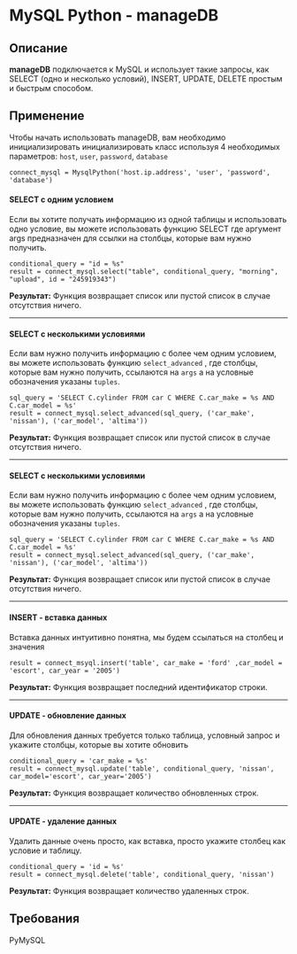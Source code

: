 MySQL Python - manageDB
===========

## Описание
**manageDB** подключается к MySQL и использует такие запросы, как SELECT (одно и несколько условий), INSERT, UPDATE, DELETE простым и быстрым способом.


## Применение
Чтобы начать использовать manageDB, вам необходимо инициализировать
инициализировать класс используя 4 необходимых параметров: `host`, `user`, `password`, `database`

```
connect_mysql = MysqlPython('host.ip.address', 'user', 'password', 'database')
```
    
#### SELECT с одним условием
Если вы хотите получать информацию из одной таблицы и использовать одно условие, вы можете
использовать функцию SELECT где аргумент args предназначен для ссылки на столбцы, которые вам нужно получить.

```
conditional_query = "id = %s"
result = connect_mysql.select("table", conditional_query, "morning", "upload", id = "245919343")
```

**Результат:**
	Функция возвращает список или пустой список в случае отсутствия ничего.

---
    
#### SELECT с несколькими условиями
Если вам нужно получить информацию с более чем одним условием, вы можете использовать функцию
`select_advanced` , где столбцы, которые вам нужно получить, ссылаются на `args` а на условные обозначения указаны `tuples`.

```
sql_query = 'SELECT C.cylinder FROM car C WHERE C.car_make = %s AND C.car_model = %s'
result = connect_mysql.select_advanced(sql_query, ('car_make', 'nissan'), ('car_model', 'altima'))
```

**Результат:**
	Функция возвращает список или пустой список в случае отсутствия ничего.

---
    
#### SELECT с несколькими условиями
Если вам нужно получить информацию с более чем одним условием, вы можете использовать функцию
`select_advanced` , где столбцы, которые вам нужно получить, ссылаются на `args` а на условные обозначения указаны `tuples`.

```
sql_query = 'SELECT C.cylinder FROM car C WHERE C.car_make = %s AND C.car_model = %s'
result = connect_mysql.select_advanced(sql_query, ('car_make', 'nissan'), ('car_model', 'altima'))
```

**Результат:**
	Функция возвращает список или пустой список в случае отсутствия ничего.

---

#### INSERT - вставка данных
Вставка данных интуитивно понятна, мы будем ссылаться на столбец и значения

```
result = connect_msyql.insert('table', car_make = 'ford' ,car_model = 'escort', car_year = '2005')
```

**Результат:**
	Функция возвращает последний идентификатор строки.

---

#### UPDATE - обновление данных
Для обновления данных требуется только таблица, условный запрос и укажите столбцы, которые вы хотите обновить

```
conditional_query = 'car_make = %s'
result = connect_mysql.update('table', conditional_query, 'nissan', car_model='escort', car_year='2005')
```

**Результат:**
	Функция возвращает количество обновленных строк.

---

#### UPDATE - удаление данных
Удалить данные очень просто, как вставка, просто укажите столбец как условие и таблицу.

```
conditional_query = 'id = %s'
result = connect_mysql.delete('table', conditional_query, 'nissan')
```

**Результат:**
	Функция возвращает количество удаленных строк.

## Требования

PyMySQL